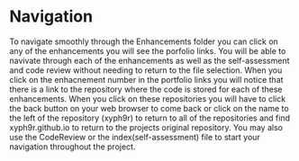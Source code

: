 # Navigation

To navigate smoothly through the Enhancements folder you can click on any of the enhancements you will see the porfolio
links. You will be able to navivate through each of the enhancements as well as the self-assessment and code review without
needing to return to the file selection. When you click on the enhacnement number in the portfolio links you will notice 
that there is a link to the repository where the code is stored for each of these enhancements. When you click on these repositories 
you will have to click the back button on your web browser to come back or click on the name to the left of the repository (xyph9r) 
to return to all of the repositories and find xyph9r.github.io to return to the projects original repository.
You may also use the CodeReview or the index(self-assessment) file to start your navigation throughout the project.
